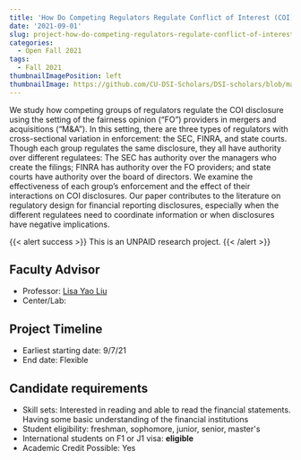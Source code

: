 ```yaml
---
title: 'How Do Competing Regulators Regulate Conflict of Interest (COI) Disclosure? Evidence from Fairness Opinion Providers’ COI Disclosures'
date: '2021-09-01'
slug: project-how-do-competing-regulators-regulate-conflict-of-interest-coi-disclosure-evidence-from-fairness-opinion-providers’-coi-disclosures
categories:
  - Open Fall 2021
tags:
  - Fall 2021
thumbnailImagePosition: left
thumbnailImage: https://github.com/CU-DSI-Scholars/DSI-scholars/blob/main/img/taxes.png
---
```

We study how competing groups of regulators regulate the COI disclosure using the setting of the fairness opinion (“FO”) providers in mergers and acquisitions (“M&A”). In this setting, there are three types of regulators with cross-sectional variation in enforcement: the SEC, FINRA, and state courts. Though each group regulates the same disclosure, they all have authority over different regulatees: The SEC has authority over the managers who create the filings; FINRA has authority over the FO providers; and state courts have authority over the board of directors. We examine the effectiveness of each group’s enforcement and the effect of their interactions on COI disclosures. Our paper contributes to the literature on regulatory design for financial reporting disclosures, especially when the different regulatees need to coordinate information or when disclosures have negative implications. 

<!--more-->

{{< alert success >}}
This is an UNPAID research project.
{{< /alert >}}

## Faculty Advisor
+ Professor: [Lisa Yao Liu](https://sites.google.com/view/lisayaoliu/)
+ Center/Lab: 

## Project Timeline
+ Earliest starting date: 9/7/21
+ End date: Flexible

## Candidate requirements
+ Skill sets: Interested in reading and able to read the financial statements. Having some basic understanding of the financial institutions
+ Student eligibility: freshman, sophomore, junior, senior, master's
+ International students on F1 or J1 visa: **eligible**
+ Academic Credit Possible: Yes

